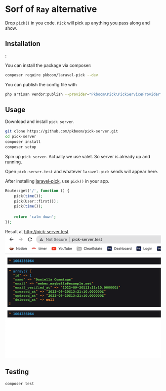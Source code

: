 # Sorf of `Ray` alternative

Drop `pick()` in you code. `Pick` will pick up anything you pass along and show.

## Installation

:

You can install the package via composer:

```bash
composer require pkboom/laravel-pick --dev
```

You can publish the config file with

```bash
php artisan vendor:publish --provider="Pkboom\Pick\PickServiceProvider" --tag="pick"
```

## Usage

Download and install `pick server`.

```sh
git clone https://github.com/pkboom/pick-server.git
cd pick-server
composer install
composer setup
```

Spin up `pick server`. Actually we use valet. So server is already up and running.

Open `pick-server.test` and whatever `laravel-pick` sends will appear here.

After installing [laravel-pick](https://github.com/pkboom/pick-server), use `pick()` in your app.

```php
Route::get('/', function () {
    pick(time());
    pick(User::first());
    pick(time());

    return 'calm down';
});
```

Result at http://pick-server.test
<img src="image.png" />

## Testing

```bash
composer test
```
